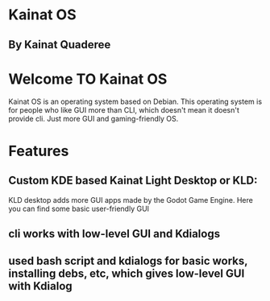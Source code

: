 # Kainat OS
## By Kainat Quaderee


# Welcome TO Kainat OS
Kainat OS is an operating system based on Debian. This operating system is for people who like GUI more than CLI, which doesn't mean it doesn't provide cli. Just more GUI and gaming-friendly OS.

# Features
## Custom KDE based Kainat Light Desktop or KLD:
KLD desktop   adds more GUI apps made by the Godot Game Engine. Here you can find some basic user-friendly GUI

## cli works with low-level GUI and Kdialogs
## used bash script and kdialogs for basic works, installing debs, etc, which gives low-level GUI with Kdialog

